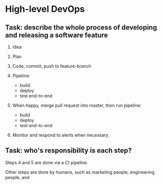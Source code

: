 # High-level DevOps

## Task: describe the whole process of developing and releasing a software feature

1. Idea

2. Plan

3. Code, commit, push to feature-branch

4. Pipeline:
    - build
    - deploy
    - test end-to-end

6. When happy, merge pull request into master, then run pipeline:
    - build
    - deploy
    - test end-to-end

7. Monitor and respond to alerts when necessary.

## Task: who's responsibility is each step?

Steps 4 and 5 are done via a CI pipeline.

Other steps are done by humans, such as marketing people, engineering people, and
